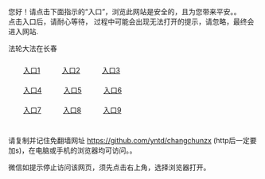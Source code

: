 您好！请点击下面指示的“入口”，浏览此网站是安全的，且为您带来平安。。 <br/>
点击入口后，请耐心等待， 过程中可能会出现无法打开的提示，请忽略，最终会进入网站. </br>

法轮大法在长春<br/>
<div style="padding:10px"><a style="margin:20px" target="_blank" href="https://d21tst3zyqufh.cloudfront.net/2Qpsp?vmjzqfvo" id="ccLink1" rel="nofollow">入口1</a> <a target="_blank" style="margin:20px" href="https://d2tu4hjl4bl8ho.cloudfront.net/2Qpsp?okzrk" id="ccLink2" rel="nofollow">入口2</a> <a style="margin:20px" target="_blank" href="https://d3pt36zbxgphzt.cloudfront.net/2Qpsp?jwtufgha" id="ccLink3" rel="nofollow">入口3</a></div>

<div style="padding:10px" ><a style="margin:20px" target="_blank" href="https://d21tst3zyqufh.cloudfront.net/2Qpsp?vmjzqfvo" id="ccLink4" rel="nofollow">入口4</a> <a style="margin:20px" href="https://d2tu4hjl4bl8ho.cloudfront.net/2Qpsp?okzrk" target="_blank" id="ccLink5" rel="nofollow">入口5</a> <a style="margin:20px" href="https://d3pt36zbxgphzt.cloudfront.net/2Qpsp?jwtufgha" target="_blank" id="ccLink6" rel="nofollow">入口6</a></div>

<div style="padding:10px"><a style="margin:20px" target="_blank" href="https://d21tst3zyqufh.cloudfront.net/2Qpsp?vmjzqfvo" id="ccLink7" rel="nofollow">入口7</a> <a style="margin:20px" href="https://d2tu4hjl4bl8ho.cloudfront.net/2Qpsp?okzrk" target="_blank" id="ccLink8" rel="nofollow">入口8</a> <a style="margin:20px" target="_blank" href="https://d3pt36zbxgphzt.cloudfront.net/2Qpsp?jwtufgha" id="ccLink9" rel="nofollow">入口9</a></div>

<br/>



请复制并记住免翻墙网址 https://github.com/yntd/changchunzx (http后一定要加s)，在电脑或手机的浏览器均可访问。。<br/>

微信如提示停止访问该网页，须先点击右上角，选择浏览器打开。

